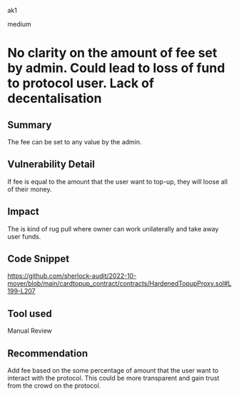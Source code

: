 ak1

medium

# No clarity on the amount of fee set by admin. Could lead to loss of fund to protocol user. Lack of decentalisation

## Summary
The fee can be set to any value by the admin.

## Vulnerability Detail
If fee is equal to the amount that the user want to top-up, they will loose all of their money.

## Impact
The is kind of rug pull where owner can work unilaterally and take away user funds.

## Code Snippet
https://github.com/sherlock-audit/2022-10-mover/blob/main/cardtopup_contract/contracts/HardenedTopupProxy.sol#L199-L207

## Tool used

Manual Review

## Recommendation
Add fee based on the some percentage of amount that the user want to interact with the protocol.
This could be more transparent and gain trust from the crowd on the protocol.
